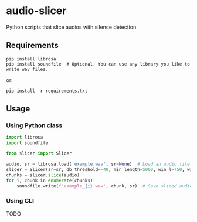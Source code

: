 # audio-slicer
Python scripts that slice audios with silence detection

## Requirements

```shell
pip install librosa
pip install soundfile  # Optional. You can use any library you like to write wav files.
```

or:

```shell
pip install -r requirements.txt
```

## Usage

### Using Python class

```python
import librosa
import soundfile

from slicer import Slicer

audio, sr = librosa.load('example.wav', sr=None)  # Load an audio file with librosa
slicer = Slicer(sr=sr, db_threshold=-40, min_length=5000, win_l=750, win_s=20)
chunks = slicer.slice(audio)
for i, chunk in enumerate(chunks):
    soundfile.write(f'example_{i}.wav', chunk, sr)  # Save sliced audio files with soundfile
```

### Using CLI

TODO

